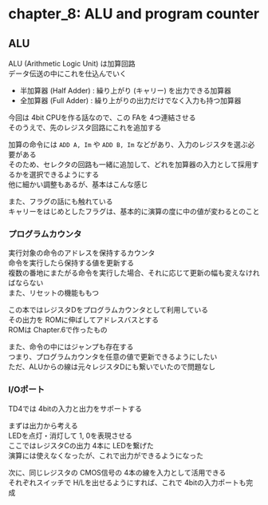 # chapter_8: ALU and program counter

## ALU

ALU (Arithmetic Logic Unit) は加算回路  
データ伝送の中にこれを仕込んでいく

- 半加算器 (Half Adder) : 繰り上がり (キャリー) を出力できる加算器
- 全加算器 (Full Adder) : 繰り上がりの出力だけでなく入力も持つ加算器

今回は 4bit CPUを作る話なので、この FAを 4つ連結させる  
そのうえで、先のレジスタ回路にこれを追加する

加算の命令には `ADD A, Im` や `ADD B, Im` などがあり、入力のレジスタを選ぶ必要がある  
そのため、セレクタの回路も一緒に追加して、どれを加算器の入力として採用するかを選択できるようにする  
他に細かい調整もあるが、基本はこんな感じ

また、フラグの話にも触れている  
キャリーをはじめとしたフラグは、基本的に演算の度に中の値が変わるとのこと

### プログラムカウンタ

実行対象の命令のアドレスを保持するカウンタ  
命令を実行したら保持する値を更新する  
複数の番地にまたがる命令を実行した場合、それに応じて更新の幅も変えなければならない  
また、リセットの機能ももつ

この本ではレジスタDをプログラムカウンタとして利用している  
その出力を ROMに伸ばしてアドレスバスとする  
ROMは Chapter.6で作ったもの

また、命令の中にはジャンプも存在する  
つまり、プログラムカウンタを任意の値で更新できるようにしたい  
ただ、ALUからの線は元々レジスタDにも繋いでいたので問題なし

### I/Oポート

TD4では 4bitの入力と出力をサポートする  

まずは出力から考える  
LEDを点灯・消灯して 1, 0を表現させる  
ここではレジスタCの出力 4本に LEDを繋げた  
演算には使えなくなったが、これで出力ができるようになった

次に、同じレジスタの CMOS信号の 4本の線を入力として活用できる  
それぞれスイッチで H/Lを出せるようにすれば、これで 4bitの入力ポートも完成
